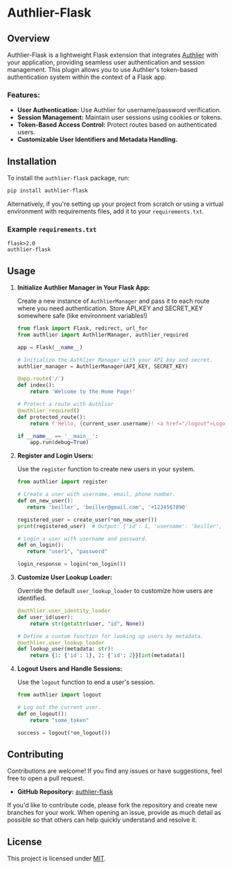 # Authlier-Flask

## Overview

Authlier-Flask is a lightweight Flask extension that integrates [Authlier](https://authlier.com/) with your application, providing seamless user authentication and session management. This plugin allows you to use Authlier's token-based authentication system within the context of a Flask app.

### Features:
- **User Authentication:** Use Authlier for username/password verification.
- **Session Management:** Maintain user sessions using cookies or tokens.
- **Token-Based Access Control:** Protect routes based on authenticated users.
- **Customizable User Identifiers and Metadata Handling.**

## Installation

To install the `authlier-flask` package, run:

```bash
pip install authlier-flask
```

Alternatively, if you're setting up your project from scratch or using a virtual environment with requirements files, add it to your `requirements.txt`.

### Example `requirements.txt`
```
flask>2.0
authlier-flask
```

## Usage

1. **Initialize Authlier Manager in Your Flask App:**

   Create a new instance of `AuthlierManager` and pass it to each route where you need authentication. Store API_KEY and SECRET_KEY somewhere safe (like environment variables!)

   ```python
   from flask import Flask, redirect, url_for
   from authlier import AuthlierManager, authlier_required

   app = Flask(__name__)

   # Initialize the Authlier Manager with your API key and secret.
   authlier_manager = AuthlierManager(API_KEY, SECRET_KEY)

   @app.route('/')
   def index():
       return 'Welcome to the Home Page!'

   # Protect a route with Authlier
   @authlier_required()
   def protected_route():
       return f'Hello, {current_user.username}! <a href="/logout">Logout</a>'

   if __name__ == '__main__':
       app.run(debug=True)
   ```

2. **Register and Login Users:**

   Use the `register` function to create new users in your system.

   ```python
   from authlier import register

   # Create a user with username, email, phone number.
   def on_new_user():
      return 'beiller', 'beiller@gmail.com', '+1234567890'
   
   registered_user = create_user(*on_new_user())
   print(registered_user)  # Output: {'id': 1, 'username': 'beiller', ...}
   
   # Login a user with username and password.
   def on_login():
      return "user1", "password"
   
   login_response = login(*on_login())  
   ```

3. **Customize User Lookup Loader:**

   Override the default `user_lookup_loader` to customize how users are identified.

   ```python
   @authlier.user_identity_loader
   def user_id(user):
       return str(getattr(user, "id", None))
   
   # Define a custom function for looking up users by metadata.
   @authlier.user_lookup_loader
   def lookup_user(metadata: str):
       return {1: {'id': 1}, 2: {'id': 2}}[int(metadata)]
   ```

4. **Logout Users and Handle Sessions:**

   Use the `logout` function to end a user's session.

   ```python
   from authlier import logout
   
   # Log out the current user.
   def on_logout():
       return "some_token"
   
   success = logout(*on_logout())
   ```

## Contributing

Contributions are welcome! If you find any issues or have suggestions, feel free to open a pull request.

- **GitHub Repository:** [authlier-flask](https://github.com/yourusername/authlier-flask)
  
If you'd like to contribute code, please fork the repository and create new branches for your work. When opening an issue, provide as much detail as possible so that others can help quickly understand and resolve it.

## License

This project is licensed under [MIT](https://choosealicense.com/licenses/mit/).

